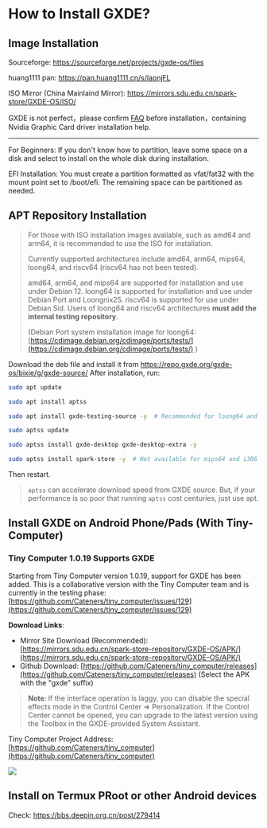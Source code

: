 # How to Install GXDE?
## Image Installation


Sourceforge: https://sourceforge.net/projects/gxde-os/files

huang1111 pan: https://pan.huang1111.cn/s/laonjFL

ISO Mirror (China Mainlaind Mirror): https://mirrors.sdu.edu.cn/spark-store/GXDE-OS/ISO/


GXDE is not perfect，please confirm [FAQ](faq.md) before installation，containing Nvidia Graphic Card driver installation help. 

---

For Beginners: If you don't know how to partition, leave some space on a disk and select to install on the whole disk during installation.

EFI Installation: You must create a partition formatted as vfat/fat32 with the mount point set to /boot/efi. The remaining space can be partitioned as needed.

## APT Repository Installation
> For those with ISO installation images available, such as amd64 and arm64, it is recommended to use the ISO for installation.
> 
> Currently supported architectures include amd64, arm64, mips64, loong64, and riscv64 (riscv64 has not been tested).
> 
> amd64, arm64, and mips64 are supported for installation and use under Debian 12. loong64 is supported for installation and use under Debian Port and Loongnix25. riscv64 is supported for use under Debian Sid. Users of loong64 and riscv64 architectures **must add the internal testing repository**.
> 
> (Debian Port system installation image for loong64: [https://cdimage.debian.org/cdimage/ports/tests/](https://cdimage.debian.org/cdimage/ports/tests/) )

Download the deb file and install it from https://repo.gxde.org/gxde-os/bixie/g/gxde-source/
After installation, run:

```bash
sudo apt update

sudo apt install aptss

sudo apt install gxde-testing-source -y  # Recommended for loong64 and riscv64 users,

sudo aptss update

sudo aptss install gxde-desktop gxde-desktop-extra -y

sudo aptss install spark-store -y  # Not available for mips64 and i386 users

```

Then restart.

> `aptss` can accelerate download speed from GXDE source. But, if your performance is so poor that running `aptss` cost centuries, just use apt.

## Install GXDE on Android Phone/Pads (With Tiny-Computer)
### Tiny Computer 1.0.19 Supports GXDE
Starting from Tiny Computer version 1.0.19, support for GXDE has been added. This is a collaborative version with the Tiny Computer team and is currently in the testing phase: [https://github.com/Cateners/tiny_computer/issues/129](https://github.com/Cateners/tiny_computer/issues/129)

**Download Links**:

- Mirror Site Download (Recommended): [https://mirrors.sdu.edu.cn/spark-store-repository/GXDE-OS/APK/](https://mirrors.sdu.edu.cn/spark-store-repository/GXDE-OS/APK/)
- Github Download: [https://github.com/Cateners/tiny_computer/releases](https://github.com/Cateners/tiny_computer/releases) (Select the APK with the "gxde" suffix)

> **Note**: If the interface operation is laggy, you can disable the special effects mode in the Control Center => Personalization. If the Control Center cannot be opened, you can upgrade to the latest version using the Toolbox in the GXDE-provided System Assistant.

Tiny Computer Project Address: [https://github.com/Cateners/tiny_computer](https://github.com/Cateners/tiny_computer)

![](/tiny-computer.jpg)  

## Install on Termux PRoot or other Android devices

Check: https://bbs.deepin.org.cn/post/279414
